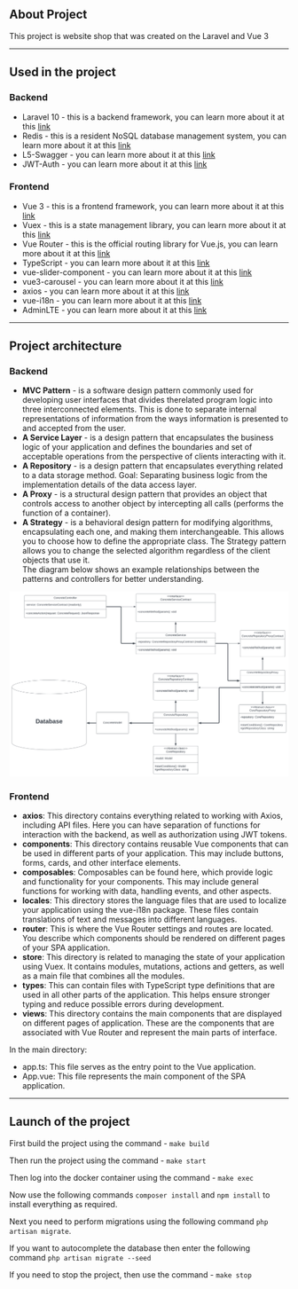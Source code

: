 ## About Project

This project is website shop that was created on the Laravel and Vue 3

<hr>

## Used in the project

### Backend
- Laravel 10 - this is a backend framework, you can learn more about it at this [link](https://laravel.com/)
- Redis - this is a resident NoSQL database management system, you can learn more about it at this [link](https://redis.io/)
- L5-Swagger - you can learn more about it at this [link](https://github.com/DarkaOnLine/L5-Swagger)
- JWT-Auth - you can learn more about it at this [link](https://jwt-auth.readthedocs.io/en/develop/laravel-installation/)
### Frontend
- Vue 3 - this is a frontend framework, you can learn more about it at this [link](https://vuejs.org/)
- Vuex - this is a state management library, you can learn more about it at this [link](https://vuex.vuejs.org/)
- Vue Router - this is the official routing library for Vue.js, you can learn more about it at this [link](https://router.vuejs.org/)
- TypeScript - you can learn more about it at this [link](https://www.typescriptlang.org/)
- vue-slider-component - you can learn more about it at this [link](https://nightcatsama.github.io/vue-slider-component/#/)
- vue3-carousel - you can learn more about it at this [link](https://ismail9k.github.io/vue3-carousel/)
- axios - you can learn more about it at this [link](https://axios-http.com/ru/docs/intro)
- vue-i18n - you can learn more about it at this [link](https://vue-i18n.intlify.dev/)
- AdminLTE - you can learn more about it at this [link](https://github.com/jeroennoten/Laravel-AdminLTE)
<hr>

## Project architecture
### Backend
- <b> MVC Pattern</b> - is a software design pattern commonly used for developing user interfaces that divides therelated program logic into three interconnected elements. This is done to separate internal representations of information from the ways information is presented to and accepted from the user.<br>
- <b> A Service Layer</b> - is a design pattern that encapsulates the business logic of your application and defines the boundaries and set of acceptable operations from the perspective of clients interacting with it.<br>
- <b> A Repository</b> - is a design pattern that encapsulates everything related to a data storage method. Goal: Separating business logic from the implementation details of the data access layer.<br>
- <b> A Proxy</b> - is a structural design pattern that provides an object that controls access to another object by intercepting all calls (performs the function of a container).<br>
- <b> A Strategy</b> -  is a behavioral design pattern for modifying algorithms, encapsulating each one, and making them interchangeable. This allows you to choose how to define the appropriate class. The Strategy pattern allows you to change the selected algorithm regardless of the client objects that use it.<br>
The diagram below shows an example relationships between the patterns and controllers for better understanding.<br>
<img src="./doc/images/diagram.svg" alt="Scheme of the Controller connect with design patterns">

### Frontend
- <b>axios</b>: This directory contains everything related to working with Axios, including API files. Here you can have separation of functions for interaction with the backend, as well as authorization using JWT tokens.<br>
- <b>components</b>: This directory contains reusable Vue components that can be used in different parts of your application. This may include buttons, forms, cards, and other interface elements.<br>
- <b>composables</b>: Composables can be found here, which provide logic and functionality for your components. This may include general functions for working with data, handling events, and other aspects.<br>
- <b>locales</b>: This directory stores the language files that are used to localize your application using the vue-i18n package. These files contain translations of text and messages into different languages.<br>
- <b>router</b>: This is where the Vue Router settings and routes are located. You describe which components should be rendered on different pages of your SPA application.<br>
- <b>store</b>: This directory is related to managing the state of your application using Vuex. It contains modules, mutations, actions and getters, as well as a main file that combines all the modules.<br>
- <b>types</b>: This can contain files with TypeScript type definitions that are used in all other parts of the application. This helps ensure stronger typing and reduce possible errors during development.
- <b>views</b>: This directory contains the main components that are displayed on different pages of application. These are the components that are associated with Vue Router and represent the main parts of interface. <br>

In the main directory:
- app.ts: This file serves as the entry point to the Vue application.
- App.vue: This file represents the main component of the SPA application.
<hr>

## Launch of the project
First build the project using the command - `make build`

Then run the project using the command - `make start`

Then log into the docker container using the command - `make exec`

Now use the following commands `composer install` and `npm install` to install everything as required.

Next you need to perform migrations using the following command `php artisan migrate`.

If you want to autocomplete the database then enter the following command `php artisan migrate --seed`

If you need to stop the project, then use the command - `make stop`
